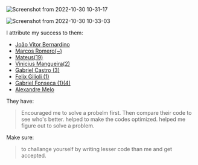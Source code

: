 ![Screenshot from 2022-10-30 10-31-17](https://user-images.githubusercontent.com/29802879/198862731-6dc43b3d-0679-4e37-9a64-bb916f0a9996.png)

![Screenshot from 2022-10-30 10-33-03](https://user-images.githubusercontent.com/29802879/198862748-b9ad09ed-6e5d-4c6f-bb5f-789f426e37e6.png)

I attribute my success to them:

- [João Vitor Bernardino](https://github.com/JoaoVitorBernardino)
- [Marcos Romero(~)](https://github.com/mrmourao)
- [Mateus(19)](https://github.com/Matuiss2)
- [Vinicius Mangueira(2)](https://github.com/ViniciusDeep)
- [Gabriel Castro (3)](https://github.com/gabrielcsg/uri-codes-go)
- [Felix Gilioli (1)](https://github.com/felixgilioli/uri-resolutions-golang)
- [Gabriel Fonseca (1)(4)](https://github.com/fnsc)
- [Alexandre Melo](https://github.com/xandymelo)

They have:

> Encouraged me to solve a probelm first.
> Then compare their code to see who's better.
> helped to make the codes optimized.
> helped me figure out to solve a problem.

Make sure:

> to challange yourself by writing lesser code than me and get accepted.

<!-- Todos:

- Making of Table such as https://github.com/fnsc/go_playground/tree/main/1_beginner/1100
- How to add image -->

